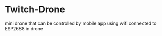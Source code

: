 # Twitch-Drone
mini drone that can be controlled by mobile app using wifi connected to ESP2688 in drone
